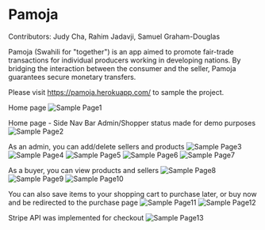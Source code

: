 Pamoja
=============
Contributors: Judy Cha, Rahim Jadavji, Samuel Graham-Douglas

Pamoja (Swahili for "together") is an app aimed to promote fair-trade transactions for individual producers working in developing nations. By bridging the interaction between the consumer and the seller, Pamoja guarantees secure monetary transfers.  

Please visit https://pamoja.herokuapp.com/ to sample the project.


Home page 
![Sample Page1](/public/images/sample1.png)


Home page - Side Nav Bar
Admin/Shopper status made for demo purposes
![Sample Page2](/public/images/sample3.png)


As an admin, you can add/delete sellers and products
![Sample Page3](/public/images/sample6.png)
![Sample Page4](/public/images/sample5.png)
![Sample Page5](/public/images/sample8.png)
![Sample Page6](/public/images/sample12.png)
![Sample Page7](/public/images/sample13.png)


As a buyer, you can view products and sellers
![Sample Page8](/public/images/sample2.png)
![Sample Page9](/public/images/sample4.png)
![Sample Page10](/public/images/sample7.png)


You can also save items to your shopping cart to purchase later, or buy now and be redirected to the purchase page
![Sample Page11](/public/images/sample9.png)
![Sample Page12](/public/images/sample10.png)


Stripe API was implemented for checkout
![Sample Page13](/public/images/sample11.png)
 
